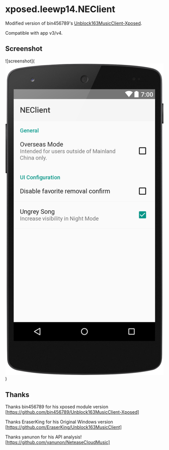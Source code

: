 # xposed.leewp14.NEClient

Modified version of bin456789's [Unblock163MusicClient-Xposed](https://github.com/bin456789/Unblock163MusicClient-Xposed).

Compatible with app v3/v4.

## Screenshot

![screenshot](![GitHub Logo](/assets/img/layout-2017-10-04-190117.png))

## Thanks

Thanks bin456789 for his xposed module version [https://github.com/bin456789/Unblock163MusicClient-Xposed]

Thanks EraserKing for his Original Windows version [https://github.com/EraserKing/Unblock163MusicClient]

Thanks yanunon for his API analysis! [https://github.com/yanunon/NeteaseCloudMusic]